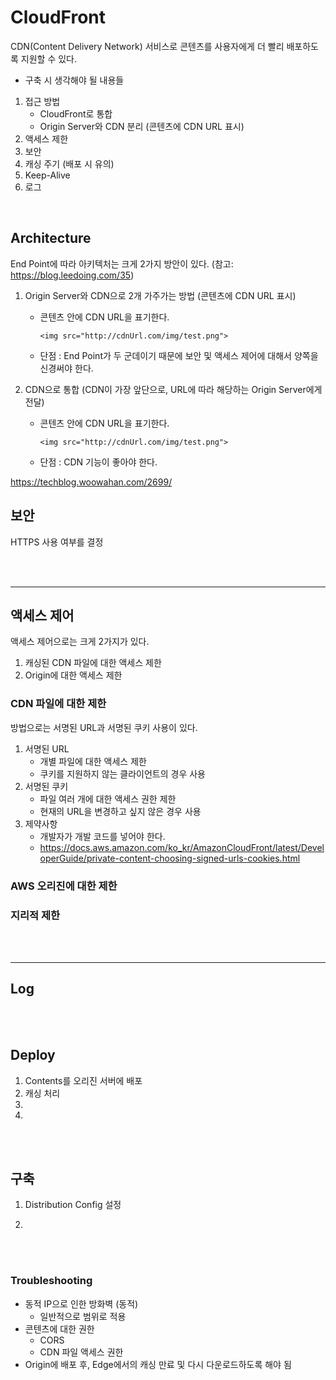 # CloudFront
CDN(Content Delivery Network) 서비스로 콘텐츠를 사용자에게 더 빨리 배포하도록 지원할 수 있다.
* 구축 시 생각해야 될 내용들
1) 접근 방법
    * CloudFront로 통합
    * Origin Server와 CDN 분리 (콘텐츠에 CDN URL 표시)
2) 액세스 제한
3) 보안
4) 캐싱 주기 (배포 시 유의)
5) Keep-Alive
6) 로그

</br>

## Architecture
End Point에 따라 아키텍처는 크게 2가지 방안이 있다. (참고: https://blog.leedoing.com/35)
1) Origin Server와 CDN으로 2개 가주가는 방법 (콘텐츠에 CDN URL 표시)
    * 콘텐츠 안에 CDN URL을 표기한다.
        ```
        <img src="http://cdnUrl.com/img/test.png">
        ```
    * 단점 : End Point가 두 군데이기 때문에 보안 및 액세스 제어에 대해서 양쪽을 신경써야 한다.

2) CDN으로 통합 (CDN이 가장 앞단으로, URL에 따라 해당하는 Origin Server에게 전달)
    * 콘텐츠 안에 CDN URL을 표기한다.
        ```
        <img src="http://cdnUrl.com/img/test.png">
        ```
    * 단점 : CDN 기능이 좋아야 한다.

https://techblog.woowahan.com/2699/



## 보안
HTTPS 사용 여부를 결정

</br>
</br>


---
## 액세스 제어
액세스 제어으로는 크게 2가지가 있다.
1) 캐싱된 CDN 파일에 대한 액세스 제한
2) Origin에 대한 액세스 제한

### CDN 파일에 대한 제한
방법으로는 서명된 URL과 서명된 쿠키 사용이 있다.
1. 서명된 URL
    * 개별 파일에 대한 액세스 제한
    * 쿠키를 지원하지 않는 클라이언트의 경우 사용
2. 서명된 쿠키
    * 파일 여러 개에 대한 액세스 권한 제한
    * 현재의 URL을 변경하고 싶지 않은 경우 사용
3. 제약사항
    * 개발자가 개발 코드를 넣어야 한다.
    * https://docs.aws.amazon.com/ko_kr/AmazonCloudFront/latest/DeveloperGuide/private-content-choosing-signed-urls-cookies.html


### AWS 오리진에 대한 제한




### 지리적 제한


</br>
</br>

---
## Log



</br>
</br>



## Deploy
1. Contents를 오리진 서버에 배포
2. 캐싱 처리
3. 
4. 

</br>
</br>


## 구축
1. Distribution Config 설정


2. 

</br>
</br>


### Troubleshooting
* 동적 IP으로 인한 방화벽 (동적)
    * 일반적으로 범위로 적용
* 콘텐츠에 대한 권한
    * CORS
    * CDN 파일 액세스 권한
* Origin에 배포 후, Edge에서의 캐싱 만료 및 다시 다운로드하도록 해야 됨
</br>
